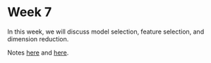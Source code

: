 # Week 7

In this week, we will discuss model selection, feature selection, and dimension reduction.

Notes [here](https://docs.google.com/presentation/d/e/2PACX-1vQd6FL2fj50BCRaOIF-wkZddJm9pYQHEnzsH7Or7Uk2gJVIX2rp7yxXQmrxRqpVlpj6dviA170CnZxJ/pub?start=false&loop=false&delayms=600000) and [here](https://docs.google.com/presentation/d/e/2PACX-1vR6topeqjoMuqokJhGxDiL-SQzutThotmP8IrVzJVVhFmnoVg-Sn4oxsCq4SYytHcF-80YLTQnLLuoB/pub?start=false&loop=false&delayms=60000).
